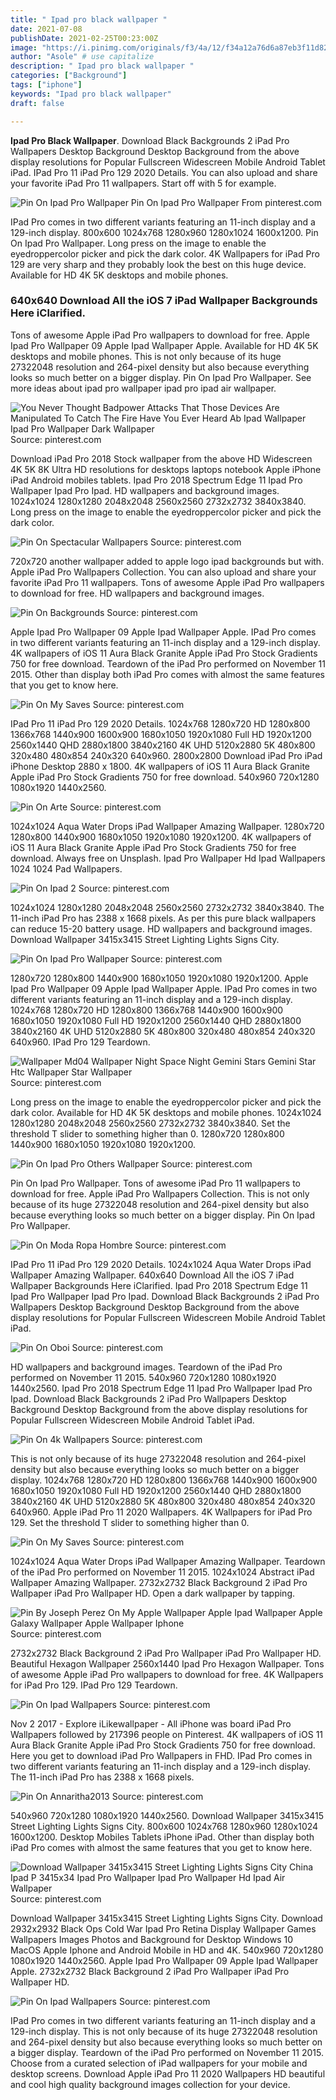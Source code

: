 ```yaml
---
title: " Ipad pro black wallpaper "
date: 2021-07-08
publishDate: 2021-02-25T00:23:00Z
image: "https://i.pinimg.com/originals/f3/4a/12/f34a12a76d6a87eb3f11d82364dd255d.jpg"
author: "Asole" # use capitalize
description: " Ipad pro black wallpaper "
categories: ["Background"]
tags: ["iphone"]
keywords: "Ipad pro black wallpaper"
draft: false

---
```



**Ipad Pro Black Wallpaper**. Download Black Backgrounds 2 iPad Pro Wallpapers Desktop Background Desktop Background from the above display resolutions for Popular Fullscreen Widescreen Mobile Android Tablet iPad. IPad Pro 11 iPad Pro 129 2020 Details. You can also upload and share your favorite iPad Pro 11 wallpapers. Start off with 5 for example.

![Pin On Ipad Pro Wallpaper](https://i.pinimg.com/originals/39/7c/02/397c024b598b98a3efd26681aa6e9a06.jpg "Pin On Ipad Pro Wallpaper")
Pin On Ipad Pro Wallpaper From pinterest.com


IPad Pro comes in two different variants featuring an 11-inch display and a 129-inch display. 800x600 1024x768 1280x960 1280x1024 1600x1200. Pin On Ipad Pro Wallpaper. Long press on the image to enable the eyedroppercolor picker and pick the dark color. 4K Wallpapers for iPad Pro 129 are very sharp and they probably look the best on this huge device. Available for HD 4K 5K desktops and mobile phones.

### 640x640 Download All the iOS 7 iPad Wallpaper Backgrounds Here iClarified.

Tons of awesome Apple iPad Pro wallpapers to download for free. Apple Ipad Pro Wallpaper 09 Apple Ipad Wallpaper Apple. Available for HD 4K 5K desktops and mobile phones. This is not only because of its huge 27322048 resolution and 264-pixel density but also because everything looks so much better on a bigger display. Pin On Ipad Pro Wallpaper. See more ideas about ipad pro wallpaper ipad pro ipad air wallpaper.


![You Never Thought Badpower Attacks That Those Devices Are Manipulated To Catch The Fire Have You Ever Heard Ab Ipad Wallpaper Ipad Pro Wallpaper Dark Wallpaper](https://i.pinimg.com/originals/14/21/e9/1421e913a0272ce0c629d31798d45e33.jpg "You Never Thought Badpower Attacks That Those Devices Are Manipulated To Catch The Fire Have You Ever Heard Ab Ipad Wallpaper Ipad Pro Wallpaper Dark Wallpaper")
Source: pinterest.com

Download iPad Pro 2018 Stock wallpaper from the above HD Widescreen 4K 5K 8K Ultra HD resolutions for desktops laptops notebook Apple iPhone iPad Android mobiles tablets. Ipad Pro 2018 Spectrum Edge 11 Ipad Pro Wallpaper Ipad Pro Ipad. HD wallpapers and background images. 1024x1024 1280x1280 2048x2048 2560x2560 2732x2732 3840x3840. Long press on the image to enable the eyedroppercolor picker and pick the dark color.

![Pin On Spectacular Wallpapers](https://i.pinimg.com/originals/95/87/3e/95873ecabd228dc23f2454b4ad6435c7.jpg "Pin On Spectacular Wallpapers")
Source: pinterest.com

720x720 another wallpaper added to apple logo ipad backgrounds but with. Apple iPad Pro Wallpapers Collection. You can also upload and share your favorite iPad Pro 11 wallpapers. Tons of awesome Apple iPad Pro wallpapers to download for free. HD wallpapers and background images.

![Pin On Backgrounds](https://i.pinimg.com/originals/06/17/b7/0617b78c38770e9b62bee46dd5881617.jpg "Pin On Backgrounds")
Source: pinterest.com

Apple Ipad Pro Wallpaper 09 Apple Ipad Wallpaper Apple. IPad Pro comes in two different variants featuring an 11-inch display and a 129-inch display. 4K wallpapers of iOS 11 Aura Black Granite Apple iPad Pro Stock Gradients 750 for free download. Teardown of the iPad Pro performed on November 11 2015. Other than display both iPad Pro comes with almost the same features that you get to know here.

![Pin On My Saves](https://i.pinimg.com/736x/f1/45/c6/f145c623288605fa4b200f8027d32bca.jpg "Pin On My Saves")
Source: pinterest.com

IPad Pro 11 iPad Pro 129 2020 Details. 1024x768 1280x720 HD 1280x800 1366x768 1440x900 1600x900 1680x1050 1920x1080 Full HD 1920x1200 2560x1440 QHD 2880x1800 3840x2160 4K UHD 5120x2880 5K 480x800 320x480 480x854 240x320 640x960. 2800x2800 Download iPad Pro iPad iPhone Desktop 2880 x 1800. 4K wallpapers of iOS 11 Aura Black Granite Apple iPad Pro Stock Gradients 750 for free download. 540x960 720x1280 1080x1920 1440x2560.

![Pin On Arte](https://i.pinimg.com/originals/46/3d/16/463d167c3371afd4deba188238f7d6b9.jpg "Pin On Arte")
Source: pinterest.com

1024x1024 Aqua Water Drops iPad Wallpaper Amazing Wallpaper. 1280x720 1280x800 1440x900 1680x1050 1920x1080 1920x1200. 4K wallpapers of iOS 11 Aura Black Granite Apple iPad Pro Stock Gradients 750 for free download. Always free on Unsplash. Ipad Pro Wallpaper Hd Ipad Wallpapers 1024 1024 Pad Wallpapers.

![Pin On Ipad 2](https://i.pinimg.com/originals/92/2a/0c/922a0c8032df0af58039ffee68602761.jpg "Pin On Ipad 2")
Source: pinterest.com

1024x1024 1280x1280 2048x2048 2560x2560 2732x2732 3840x3840. The 11-inch iPad Pro has 2388 x 1668 pixels. As per this pure black wallpapers can reduce 15-20 battery usage. HD wallpapers and background images. Download Wallpaper 3415x3415 Street Lighting Lights Signs City.

![Pin On Ipad Pro Wallpaper](https://i.pinimg.com/originals/39/7c/02/397c024b598b98a3efd26681aa6e9a06.jpg "Pin On Ipad Pro Wallpaper")
Source: pinterest.com

1280x720 1280x800 1440x900 1680x1050 1920x1080 1920x1200. Apple Ipad Pro Wallpaper 09 Apple Ipad Wallpaper Apple. IPad Pro comes in two different variants featuring an 11-inch display and a 129-inch display. 1024x768 1280x720 HD 1280x800 1366x768 1440x900 1600x900 1680x1050 1920x1080 Full HD 1920x1200 2560x1440 QHD 2880x1800 3840x2160 4K UHD 5120x2880 5K 480x800 320x480 480x854 240x320 640x960. IPad Pro 129 Teardown.

![Wallpaper Md04 Wallpaper Night Space Night Gemini Stars Gemini Star Htc Wallpaper Star Wallpaper](https://i.pinimg.com/originals/f6/e2/4f/f6e24f0b1288fefdb2c43f5acf747371.jpg "Wallpaper Md04 Wallpaper Night Space Night Gemini Stars Gemini Star Htc Wallpaper Star Wallpaper")
Source: pinterest.com

Long press on the image to enable the eyedroppercolor picker and pick the dark color. Available for HD 4K 5K desktops and mobile phones. 1024x1024 1280x1280 2048x2048 2560x2560 2732x2732 3840x3840. Set the threshold T slider to something higher than 0. 1280x720 1280x800 1440x900 1680x1050 1920x1080 1920x1200.

![Pin On Ipad Pro Others Wallpaper](https://i.pinimg.com/originals/f0/95/e1/f095e1c23b5b4f98f9510f8634dae7bb.jpg "Pin On Ipad Pro Others Wallpaper")
Source: pinterest.com

Pin On Ipad Pro Wallpaper. Tons of awesome iPad Pro 11 wallpapers to download for free. Apple iPad Pro Wallpapers Collection. This is not only because of its huge 27322048 resolution and 264-pixel density but also because everything looks so much better on a bigger display. Pin On Ipad Pro Wallpaper.

![Pin On Moda Ropa Hombre](https://i.pinimg.com/originals/e4/e9/26/e4e9264c27ceb5c573a59b37c5ab182f.jpg "Pin On Moda Ropa Hombre")
Source: pinterest.com

IPad Pro 11 iPad Pro 129 2020 Details. 1024x1024 Aqua Water Drops iPad Wallpaper Amazing Wallpaper. 640x640 Download All the iOS 7 iPad Wallpaper Backgrounds Here iClarified. Ipad Pro 2018 Spectrum Edge 11 Ipad Pro Wallpaper Ipad Pro Ipad. Download Black Backgrounds 2 iPad Pro Wallpapers Desktop Background Desktop Background from the above display resolutions for Popular Fullscreen Widescreen Mobile Android Tablet iPad.

![Pin On Oboi](https://i.pinimg.com/originals/69/d4/1a/69d41aa46b609ac6e3e648cd29a990ab.jpg "Pin On Oboi")
Source: pinterest.com

HD wallpapers and background images. Teardown of the iPad Pro performed on November 11 2015. 540x960 720x1280 1080x1920 1440x2560. Ipad Pro 2018 Spectrum Edge 11 Ipad Pro Wallpaper Ipad Pro Ipad. Download Black Backgrounds 2 iPad Pro Wallpapers Desktop Background Desktop Background from the above display resolutions for Popular Fullscreen Widescreen Mobile Android Tablet iPad.

![Pin On 4k Wallpapers](https://i.pinimg.com/originals/a2/e8/dd/a2e8ddb1371f5ece1711e2d581e795ff.jpg "Pin On 4k Wallpapers")
Source: pinterest.com

This is not only because of its huge 27322048 resolution and 264-pixel density but also because everything looks so much better on a bigger display. 1024x768 1280x720 HD 1280x800 1366x768 1440x900 1600x900 1680x1050 1920x1080 Full HD 1920x1200 2560x1440 QHD 2880x1800 3840x2160 4K UHD 5120x2880 5K 480x800 320x480 480x854 240x320 640x960. Apple iPad Pro 11 2020 Wallpapers. 4K Wallpapers for iPad Pro 129. Set the threshold T slider to something higher than 0.

![Pin On My Saves](https://i.pinimg.com/originals/a5/87/51/a587517dfdcb0aa497cfe7c4af40ed23.jpg "Pin On My Saves")
Source: pinterest.com

1024x1024 Aqua Water Drops iPad Wallpaper Amazing Wallpaper. Teardown of the iPad Pro performed on November 11 2015. 1024x1024 Abstract iPad Wallpaper Amazing Wallpaper. 2732x2732 Black Background 2 iPad Pro Wallpaper iPad Pro Wallpaper HD. Open a dark wallpaper by tapping.

![Pin By Joseph Perez On My Apple Wallpaper Apple Ipad Wallpaper Apple Galaxy Wallpaper Apple Wallpaper Iphone](https://i.pinimg.com/originals/69/be/d1/69bed142e6e6a18414e3a0bfae44b0bd.jpg "Pin By Joseph Perez On My Apple Wallpaper Apple Ipad Wallpaper Apple Galaxy Wallpaper Apple Wallpaper Iphone")
Source: pinterest.com

2732x2732 Black Background 2 iPad Pro Wallpaper iPad Pro Wallpaper HD. Beautiful Hexagon Wallpaper 2560x1440 Ipad Pro Hexagon Wallpaper. Tons of awesome Apple iPad Pro wallpapers to download for free. 4K Wallpapers for iPad Pro 129. IPad Pro 129 Teardown.

![Pin On Ipad Wallpapers](https://i.pinimg.com/originals/da/f0/2f/daf02f477b2c48cc77ff5072eb9ac609.jpg "Pin On Ipad Wallpapers")
Source: pinterest.com

Nov 2 2017 - Explore iLikewallpaper - All iPhone was board iPad Pro Wallpapers followed by 217396 people on Pinterest. 4K wallpapers of iOS 11 Aura Black Granite Apple iPad Pro Stock Gradients 750 for free download. Here you get to download iPad Pro Wallpapers in FHD. IPad Pro comes in two different variants featuring an 11-inch display and a 129-inch display. The 11-inch iPad Pro has 2388 x 1668 pixels.

![Pin On Annaritha2013](https://i.pinimg.com/originals/9f/7e/9a/9f7e9ac9fd380aab4144a5a896ebe15e.jpg "Pin On Annaritha2013")
Source: pinterest.com

540x960 720x1280 1080x1920 1440x2560. Download Wallpaper 3415x3415 Street Lighting Lights Signs City. 800x600 1024x768 1280x960 1280x1024 1600x1200. Desktop Mobiles Tablets iPhone iPad. Other than display both iPad Pro comes with almost the same features that you get to know here.

![Download Wallpaper 3415x3415 Street Lighting Lights Signs City China Ipad P 3415x34 Ipad Pro Wallpaper Ipad Pro Wallpaper Hd Ipad Air Wallpaper](https://i.pinimg.com/originals/3d/16/7b/3d167baf229fac438d05e4a65b5c9a00.jpg "Download Wallpaper 3415x3415 Street Lighting Lights Signs City China Ipad P 3415x34 Ipad Pro Wallpaper Ipad Pro Wallpaper Hd Ipad Air Wallpaper")
Source: pinterest.com

Download Wallpaper 3415x3415 Street Lighting Lights Signs City. Download 2932x2932 Black Ops Cold War Ipad Pro Retina Display Wallpaper Games Wallpapers Images Photos and Background for Desktop Windows 10 MacOS Apple Iphone and Android Mobile in HD and 4K. 540x960 720x1280 1080x1920 1440x2560. Apple Ipad Pro Wallpaper 09 Apple Ipad Wallpaper Apple. 2732x2732 Black Background 2 iPad Pro Wallpaper iPad Pro Wallpaper HD.

![Pin On Ipad Wallpapers](https://i.pinimg.com/originals/f3/4a/12/f34a12a76d6a87eb3f11d82364dd255d.jpg "Pin On Ipad Wallpapers")
Source: pinterest.com

IPad Pro comes in two different variants featuring an 11-inch display and a 129-inch display. This is not only because of its huge 27322048 resolution and 264-pixel density but also because everything looks so much better on a bigger display. Teardown of the iPad Pro performed on November 11 2015. Choose from a curated selection of iPad wallpapers for your mobile and desktop screens. Download Apple iPad Pro 11 2020 Wallpapers HD beautiful and cool high quality background images collection for your device.

